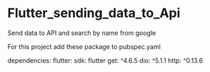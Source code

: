 # Flutter_sending_data_to_Api
Send data to API and search by name from google


For this project add these package to pubspec.yaml



dependencies:
  flutter:
    sdk: flutter
  get: ^4.6.5
  dio: ^5.1.1
  http: ^0.13.6
